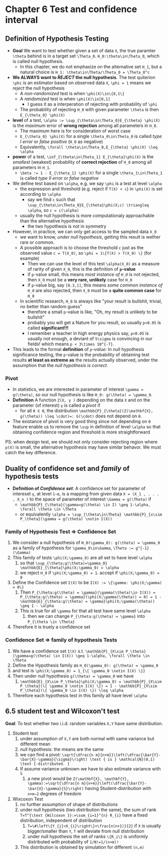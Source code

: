 # Chapter 6 Test and confidence interval

## Definition of Hypothesis Testing

- **Goal** We want to test whether given a set of data ``X``, the true paramter ``\theta`` behind is in a target set ``\Theta_0``. ``H_0:\theta\in\Theta_0``, which is called null hypothesis.
    - In this chapter, we do not emphasize on the alternative set ``H_1``, but a natural choice is ``H_1: \theta\in\Theta/\Theta_0 = \Theta_0^c``
- **We ALWAYS want to *REJECT* the null hypothesis**. The test quiterion ``\phi`` is an estimator based on observed data ``X``, ``\phi = 1`` means we *reject* the null hypothesis
    - A *non-randomized* test is when ``\phi(X)\in\{0,1\}``
    - A *randomized* test is when ``\phi(X)\in[0,1]``
        - I guess it as a interperation of rejecting with probability of ``\phi``
    - The probability of rejecting ``H_0`` with given parameter ``\theta`` is then ``E_{\theta_0} \phi(X)``
- **level** of a test, ``\alpha := \sup_{\theta\in\Theta_0}E_{\theta} \phi(X)`` is the *maximum* error of **wrong rejection** among all parameters in ``H_0``.
    - The maximum here is for consideration of worst case
    - ``E_{\theta_0} \phi(X)`` for a single ``\theta_0\in\Theta_0`` is called *type I error* or *false positive* (``H_0`` as negative)
    - Equivalently, ``\forall \theta\in\Theta_0,E_{\theta} \phi(X) \leq \alpha``
- **power** of a test, ``\inf_{\theta\in\Theta_1} E_{\theta}\phi(X)`` is the *smallest* (weakest) probability of **correct rejection** of ``H_0`` among all parameters in ``H_1``.
    - ``\beta := 1 - E_{\theta_1} \phi(X)`` for a single ``\theta_1\in\Theta_1`` is called *type II error* or *false negative*
- We define test based on ``\alpha``, e.g. we say ``\phi`` is a test at level ``\alpha``
    - the expression and threshold (e.g. reject if ``T(X) < c``) in ``\phi(X)`` is set according to ``\alpha``
        - say we find ``c`` such that ``\sup_{\theta\in\Theta_0}E_{\theta}\phi(X;c) \triangleq \alpha``, so ``c = c(\alpha)``
    - usually the null hypothesis is more computationaly approachable than the alternative hypothesis
        - the two hypothesis is not in symmetry 
- However, in practice, we can only get access to the sampled data ``X_0``
    - we want to know, *under null hypothesis*, getting this result is wether rare or common.
    - A possible approach is to choose the threshold ``c`` just as the observed value ``c = T(X_0)``, so ``\phi = 1\{T(X) > T(X_0) \}`` (for example)
        - Then we can use the level of this test ``\alpha(X_0)`` as a measure of rarity of given ``X_0``, this is the definition of **``p``-value**
        - if ``p``-value small, this means *most instance of ``H_0``* is not rejected, then ``X_0`` must be a **very rare, unlikely** case for ``H_0``
        - if ``p``-value big, say ``[0.3,1]``, this means *some common instance of ``H_0``* are also rejected, then ``X_0`` must be a **quite common case** for ``H_0``
    - In scientific research, ``H_0`` is always like "your result is bullshit, trivial, no better than random guess"
        - therefore a small ``p``-value is like, "Oh, my result is unlikely to be bullshit"
        - probably you will get a Nature for you result, so usually ``p<0.05`` is called **significant!!!**
        - I remember a teacher in high energy physics say, ``p<0.05`` is usually not enough, a deviant of ``5\sigma`` is convincing in our fields! which means ``p < 3\times 10^{-7}``.
- This leads to the formal **definition** of *``p``-value*: In null hypothesis significance testing, the ``p``-value is the probability of obtaining test results **at least as extreme as** the results actually observed, under the assumption that the *null hypothesis is correct*.

### Pivot
- In statistics, we are interested in parameter of interest ``\gamma = g(\theta)``, so our null hypothesis is like ``H_0: g(\theta) = \gamma_0``.
- **Definition** A function ``Z(X, γ )`` depending on the data ``X`` and on the parameter (of interest) ``γ`` is called a *pivot* if 
    - for all ``θ ∈ Θ``, the distribution ``\mathbb{P}_{\theta}(Z(\mathbf{X}, g(\theta)) \leq \cdot)=: G(\cdot)`` does not depend on ``θ``.
- The existance of pivot is very good thing since not depending on ``θ`` feature enable us to remove the ``\sup`` in definition of level ``\alpha`` so that obtaining confidence region and threshold is more straightforward

PS: when design test, we should not only consider rejecting region where ``p(X)`` is small, the alternative hypothesis may have similar behavor. We must catch the key difference.

## **Duality** of confidence set and *family* of hypothesis tests
- **Definition of *Confidence set***: A confidence set for parameter of intereset ``γ``, at level ``1−α``, is a mapping from given data ``X = (X_1 , . . . , X_n )`` to the space of parameter of interest ``\Gamma = g(\Theta)`` if
    - ``\mathbb{P}_{\theta}(\gamma=g(\theta) \in I) \geq 1-\alpha, \forall \theta \in \Theta``
    - or equivalently ``\alpha = \sup_{\theta\in\Theta} \mathbb{P}_{x\sim P_\theta}(\gamma = g(\theta) \notin I(X)) ``
 
### Family of Hypothesis Test => Confidence Set
1. We consider a null hypothesis of ``H_0(\gamma_0): g(\theta) = \gamma_0`` as a family of hypothesis for ``\gamma_0\in\Gamma``, ``\Theta := g^{-1}(\Gamma)``
    <!--- (Most Generally a hypothesis is of the form ``H_0: g(\theta)\in \Gamma_0``)-->
2. This family of tests ``\phi(X;\gamma_0)`` are all set to have level ``\alpha`` 
    1. so that ``\sup_{\theta;g(\theta)=\gamma_0} \mathbb{E}_{\theta}\phi(X;\gamma_0) = \alpha`` 
    2. we reject ``H_0`` if ``\phi(X;\gamma_0) = 1``. accept if ``\phi(X;\gamma_0) = 0``
3. Define the Confidence set ``I(X)`` to be ``I(X) := \{\gamma: \phi(X;\gamma) = 0\}``
    1. Then ``P_{\theta:g(\theta) = \gamma}(\gamma(\theta)\in I(X)) = P_{\theta:g(\theta) = \gamma}(\phi(X;\gamma(\theta)) = 0) = 1 - \mathbb{E}_{\theta:g(\theta) = \gamma}\phi(X;\gamma(\theta))  \geq 1 - \alpha``
    2. This is true for all ``\gamma`` for that all test have same level ``\alpha``
        1. then we can change ``P_{\theta:g(\theta) = \gamma}`` into ``P_{\theta \in \Theta}``
4. Therefore it is truely a confidence set

### Confidence Set => family of hypothesis Tests
1. We have a confidence set ``I(X)`` s.t. ``\mathbb{P}_{X\sim P_\theta}(\gamma=g(\theta) \in I(X)) \geq 1-\alpha, \forall \theta \in \Theta``
2. Define the Hypothesis family as ``H_0(\gamma_0): g(\theta) = \gamma_0``
3. and test is ``\phi(X;\gamma_0) = 1_{\{ \gamma_0 \notin I(X) \}}``
4. Then under null hypothesis ``g(\theta) = \gamma_0`` we have
    1. ``\mathbb{E}_{X\sim P_\theta}\phi(X;\gamma_0) = \mathbb{P}_{X\sim P_\theta}(\{ \gamma_0 \notin I(X) \}) = 1 - \mathbb{P}_{X\sim P_\theta}(\{ \gamma_0 \in I(X) \}) \leq \alpha``
5. Therefore each hypothesis test in this family all have level ``\alpha``



## 6.5 student test and Wilcoxon't test
**Goal**: To test whether two i.i.d. random variables ``X,Y`` have same distribution.
1. Student test
    1. under assumption of ``X,Y`` are both normal with same variance but different mean
    2. null hypothesis: the means are the same
    3. we can find a pivot: ``\sqrt{\dfrac{n m}{n+m}}\left(\dfrac{\bar{Y}-\bar{X}-\gamma}{\sigma}\right) \text { is } \mathcal{N}(0,1) \text {-distributed. }``
    4. If assume variance unknown we have to also estimate variance with ``S``
        1. a new pivot would be ``Z(\mathbf{X}, \mathbf{Y}, \gamma):=\sqrt{\dfrac{n m}{n+m}}\left(\dfrac{\bar{Y}-\bar{X}-\gamma}{S}\right)`` having Student-distribution with ``n+m−2`` degrees of freedom
2. Wixcoxon Test
    1. no further assumption of shape of distributions
    2. under null hypothesis (two distribution the same), the sum of rank ``T=T^{\text {Wilcoxon }}:=\sum_{i=1}^{n} R_{i}`` have a fixed distribution, independent of distribution
        1. ``T=\#\left\{Y_{j}<X_{i}\right\}+\frac{n(n+1)}{2}`` if ``X`` is usually bigger/smaller than ``Y``, ``T`` will deviate from null distribution
        2. under null hypothesis the set of ranks ``\{R_i\}`` is uniformly distributed with probability of ``1/N!=1/(n+m)!``
    3. This distribution is obtained by simulation for different ``(n,m)``